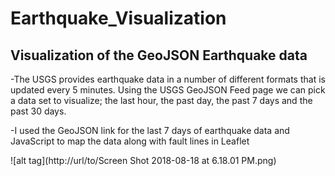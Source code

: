 # Earthquake_Visualization

## Visualization of the GeoJSON Earthquake data

-The USGS provides earthquake data in a number of different formats that is updated every 5 minutes. Using the USGS GeoJSON Feed page we can pick a data set to visualize; the last hour, the past day, the past 7 days and the past 30 days.

-I used the GeoJSON link for the last 7 days of earthquake data and JavaScript to map the data along with fault lines in Leaflet

![alt tag](http://url/to/Screen Shot 2018-08-18 at 6.18.01 PM.png)
